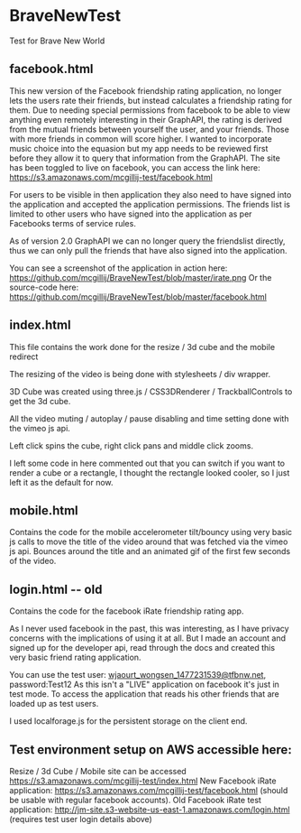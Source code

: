 # BraveNewTest
Test for Brave New World

## facebook.html
This new version of the Facebook friendship rating application, no longer lets the users rate their friends, but instead calculates a friendship rating for them. Due to needing special permissions from facebook to be able to view anything even remotely interesting in their GraphAPI, the rating is derived from the mutual friends between yourself the user, and your friends. Those with more friends in common will score higher. I wanted to incorporate music choice into the equasion but my app needs to be reviewed first before they allow it to query that information from the GraphAPI. The site has been toggled to live on facebook, you can access the link here: https://s3.amazonaws.com/mcgillij-test/facebook.html

For users to be visible in then application they also need to have signed into the application and accepted the application permissions. The friends list is limited to other users who have signed into the application as per Facebooks terms of service rules.

As of version 2.0 GraphAPI we can no longer query the friendslist directly, thus we can only pull the friends that have also signed into the application.

You can see a screenshot of the application in action here: https://github.com/mcgillij/BraveNewTest/blob/master/irate.png 
Or the source-code here: https://github.com/mcgillij/BraveNewTest/blob/master/facebook.html

## index.html
This file contains the work done for the resize / 3d cube and the mobile redirect

The resizing of the video is being done with stylesheets / div wrapper.

3D Cube was created using three.js / CSS3DRenderer / TrackballControls to get the 3d cube.

All the video muting / autoplay / pause disabling and time setting done with the vimeo js api.

Left click spins the cube, right click pans and middle click zooms.

I left some code in here commented out that you can switch if you want to render a cube or a rectangle, I thought the rectangle looked cooler, so I just left it as the default for now.

## mobile.html
Contains the code for the mobile accelerometer tilt/bouncy 
using very basic js calls to move the title of the video around that was fetched via the vimeo js api.
Bounces around the title and an animated gif of the first few seconds of the video.

## login.html -- old
Contains the code for the facebook iRate friendship rating app.

As I never used facebook in the past, this was interesting, as I have privacy concerns with the implications of using it at all. But I made an account and signed up for the developer api, read through the docs and created this very basic friend rating application.

You can use the test user: wjaourt_wongsen_1477231539@tfbnw.net, password:Test12
As this isn't a "LIVE" application on facebook it's just in test mode.
To access the application that reads his other friends that are loaded up as test users.

I used localforage.js for the persistent storage on the client end. 

## Test environment setup on AWS accessible here:

Resize / 3d Cube / Mobile site can be accessed https://s3.amazonaws.com/mcgillij-test/index.html
New Facebook iRate application: https://s3.amazonaws.com/mcgillij-test/facebook.html (should be usable with regular facebook accounts).
Old Facebook iRate test application: http://jm-site.s3-website-us-east-1.amazonaws.com/login.html (requires test user login details above)

